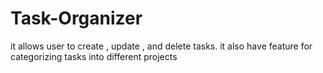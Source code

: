 # Task-Organizer
it allows user to create , update , and delete tasks. it also have feature for categorizing tasks into different projects
